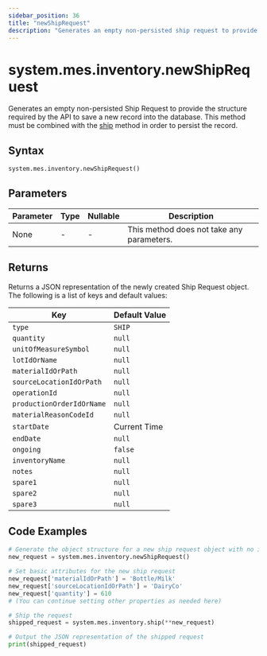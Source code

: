 ```yaml
---
sidebar_position: 36
title: "newShipRequest"
description: "Generates an empty non-persisted ship request to provide the structure to save a new record into the database."
---
```


# system.mes.inventory.newShipRequest

Generates an empty non-persisted Ship Request to provide the structure required by the API to save a new record into the database.
This method must be combined with the [ship](./ship) method in order to persist the record.

## Syntax

```python
system.mes.inventory.newShipRequest()
```

## Parameters

| Parameter | Type | Nullable | Description                               |
|-----------|------|----------|-------------------------------------------|
| None      | -    | -        | This method does not take any parameters. |

## Returns

Returns a JSON representation of the newly created Ship Request object. The following is a list of keys and default values:

| Key                       | Default Value |
|---------------------------|---------------|
| `type`                    | `SHIP`        |
| `quantity`                | `null`        |
| `unitOfMeasureSymbol`     | `null`        |
| `lotIdOrName`             | `null`        |
| `materialIdOrPath`        | `null`        |
| `sourceLocationIdOrPath`  | `null`        |
| `operationId`             | `null`        |
| `productionOrderIdOrName` | `null`        |
| `materialReasonCodeId`    | `null`        |
| `startDate`               | Current Time  |
| `endDate`                 | `null`        |
| `ongoing`                 | `false`       |
| `inventoryName`           | `null`        |
| `notes`                   | `null`        |
| `spare1`                  | `null`        |
| `spare2`                  | `null`        |
| `spare3`                  | `null`        |

## Code Examples

```python
# Generate the object structure for a new ship request object with no initial arguments
new_request = system.mes.inventory.newShipRequest()

# Set basic attributes for the new ship request
new_request['materialIdOrPath'] = 'Bottle/Milk'
new_request['sourceLocationIdOrPath'] = 'DairyCo'
new_request['quantity'] = 610
# (You can continue setting other properties as needed here)

# Ship the request
shipped_request = system.mes.inventory.ship(**new_request)

# Output the JSON representation of the shipped request
print(shipped_request)
```
